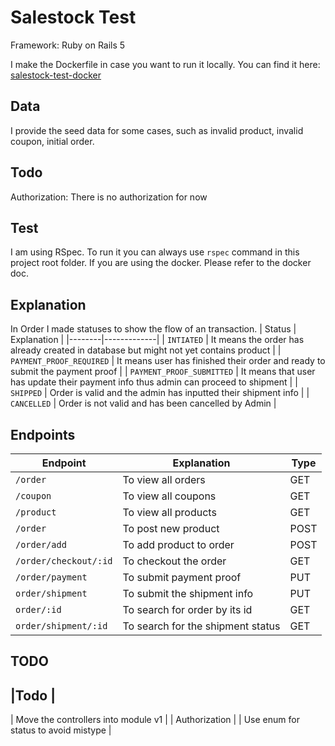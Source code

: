# Salestock Test 

Framework: Ruby on Rails 5

I make the Dockerfile in case you want to run it locally.
You can find it here: [salestock-test-docker](https://github.com/prdx/salestock-test-docker)


## Data
I provide the seed data for some cases, such as invalid product, invalid coupon, initial order.

## Todo
 Authorization: There is no authorization for now

## Test
I am using RSpec. To run it you can always use `rspec` command in this project root folder.
If you are using the docker. Please refer to the docker doc.

## Explanation
In Order I made statuses to show the flow of an transaction.
| Status | Explanation |
|--------|-------------|
| `INTIATED` | It means the order has already created in database but might not yet contains product |
| `PAYMENT_PROOF_REQUIRED` | It means user has finished their order and ready to submit the payment proof |
| `PAYMENT_PROOF_SUBMITTED` | It means that user has update their payment info thus admin can proceed to shipment |
| `SHIPPED` | Order is valid and the admin has inputted their shipment info |
| `CANCELLED` | Order is not valid and has been cancelled by Admin |

## Endpoints
| Endpoint | Explanation | Type |
|----------|-------------|------|
| `/order` | To view all orders | GET |
| `/coupon` | To view all coupons | GET |
| `/product` | To view all products | GET |
| `/order` | To post new product | POST |
| `/order/add` | To add product to order | POST |
| `/order/checkout/:id` | To checkout the order | GET |
| `/order/payment` | To submit payment proof | PUT |
| `order/shipment` | To submit the shipment info | PUT |
| `order/:id` | To search for order by its id | GET |
| `order/shipment/:id` | To search for the shipment status | GET |

## TODO

|Todo |
------
| Move the controllers into module v1 |
| Authorization |
| Use enum for status to avoid mistype |






